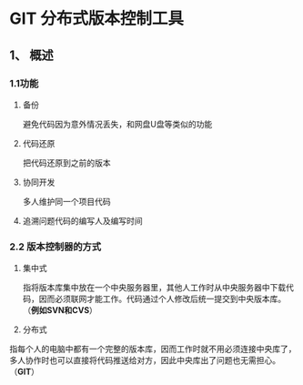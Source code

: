 # GIT 分布式版本控制工具

## 1、 概述

### 1.1功能

1. 备份

   避免代码因为意外情况丢失，和网盘U盘等类似的功能

2. 代码还原

   把代码还原到之前的版本

3. 协同开发

   多人维护同一个项目代码

4. 追溯问题代码的编写人及编写时间

### 2.2 版本控制器的方式

1. 集中式

   指将版本库集中放在一个中央服务器里，其他人工作时从中央服务器中下载代码，因而必须联网才能工作。代码通过个人修改后统一提交到中央版本库。（**例如SVN和CVS**）

2. 分布式

​		指每个人的电脑中都有一个完整的版本库，因而工作时就不用必须连接中央库了，多人协作时也可以直接将代码推送给对方，因此中央库出了问题也无需担心。（**GIT**）

